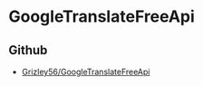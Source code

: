# GoogleTranslateFreeApi

## Github

- [Grizley56/GoogleTranslateFreeApi](https://github.com/Grizley56/GoogleTranslateFreeApi)
